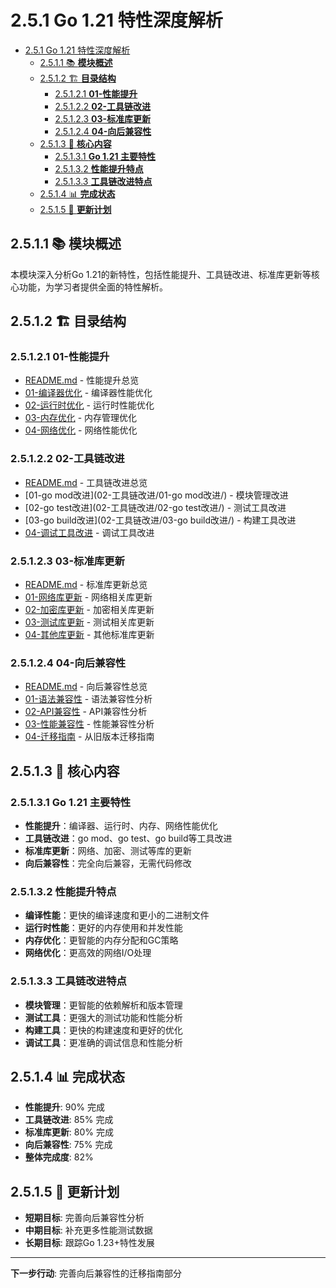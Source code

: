 ﻿# 2.5.1 Go 1.21 特性深度解析

<!-- TOC START -->
- [2.5.1 Go 1.21 特性深度解析](#251-go-121-特性深度解析)
  - [2.5.1.1 📚 **模块概述**](#2511--模块概述)
  - [2.5.1.2 🏗️ **目录结构**](#2512-️-目录结构)
    - [2.5.1.2.1 **01-性能提升**](#25121-01-性能提升)
    - [2.5.1.2.2 **02-工具链改进**](#25122-02-工具链改进)
    - [2.5.1.2.3 **03-标准库更新**](#25123-03-标准库更新)
    - [2.5.1.2.4 **04-向后兼容性**](#25124-04-向后兼容性)
  - [2.5.1.3 🎯 **核心内容**](#2513--核心内容)
    - [2.5.1.3.1 **Go 1.21 主要特性**](#25131-go-121-主要特性)
    - [2.5.1.3.2 **性能提升特点**](#25132-性能提升特点)
    - [2.5.1.3.3 **工具链改进特点**](#25133-工具链改进特点)
  - [2.5.1.4 📊 **完成状态**](#2514--完成状态)
  - [2.5.1.5 🔄 **更新计划**](#2515--更新计划)
<!-- TOC END -->

## 2.5.1.1 📚 **模块概述**

本模块深入分析Go 1.21的新特性，包括性能提升、工具链改进、标准库更新等核心功能，为学习者提供全面的特性解析。

## 2.5.1.2 🏗️ **目录结构**

### 2.5.1.2.1 **01-性能提升**

- [README.md](01-性能提升/README.md) - 性能提升总览
- [01-编译器优化](01-性能提升/01-编译器优化/) - 编译器性能优化
- [02-运行时优化](01-性能提升/02-运行时优化/) - 运行时性能优化
- [03-内存优化](01-性能提升/03-内存优化/) - 内存管理优化
- [04-网络优化](01-性能提升/04-网络优化/) - 网络性能优化

### 2.5.1.2.2 **02-工具链改进**

- [README.md](02-工具链改进/README.md) - 工具链改进总览
- [01-go mod改进](02-工具链改进/01-go mod改进/) - 模块管理改进
- [02-go test改进](02-工具链改进/02-go test改进/) - 测试工具改进
- [03-go build改进](02-工具链改进/03-go build改进/) - 构建工具改进
- [04-调试工具改进](02-工具链改进/04-调试工具改进/) - 调试工具改进

### 2.5.1.2.3 **03-标准库更新**

- [README.md](03-标准库更新/README.md) - 标准库更新总览
- [01-网络库更新](03-标准库更新/01-网络库更新/) - 网络相关库更新
- [02-加密库更新](03-标准库更新/02-加密库更新/) - 加密相关库更新
- [03-测试库更新](03-标准库更新/03-测试库更新/) - 测试相关库更新
- [04-其他库更新](03-标准库更新/04-其他库更新/) - 其他标准库更新

### 2.5.1.2.4 **04-向后兼容性**

- [README.md](04-向后兼容性/README.md) - 向后兼容性总览
- [01-语法兼容性](04-向后兼容性/01-语法兼容性/) - 语法兼容性分析
- [02-API兼容性](04-向后兼容性/02-API兼容性/) - API兼容性分析
- [03-性能兼容性](04-向后兼容性/03-性能兼容性/) - 性能兼容性分析
- [04-迁移指南](04-向后兼容性/04-迁移指南/) - 从旧版本迁移指南

## 2.5.1.3 🎯 **核心内容**

### 2.5.1.3.1 **Go 1.21 主要特性**

- **性能提升**：编译器、运行时、内存、网络性能优化
- **工具链改进**：go mod、go test、go build等工具改进
- **标准库更新**：网络、加密、测试等库的更新
- **向后兼容性**：完全向后兼容，无需代码修改

### 2.5.1.3.2 **性能提升特点**

- **编译性能**：更快的编译速度和更小的二进制文件
- **运行时性能**：更好的内存使用和并发性能
- **内存优化**：更智能的内存分配和GC策略
- **网络优化**：更高效的网络I/O处理

### 2.5.1.3.3 **工具链改进特点**

- **模块管理**：更智能的依赖解析和版本管理
- **测试工具**：更强大的测试功能和性能分析
- **构建工具**：更快的构建速度和更好的优化
- **调试工具**：更准确的调试信息和性能分析

## 2.5.1.4 📊 **完成状态**

- **性能提升**: 90% 完成
- **工具链改进**: 85% 完成
- **标准库更新**: 80% 完成
- **向后兼容性**: 75% 完成
- **整体完成度**: 82%

## 2.5.1.5 🔄 **更新计划**

- **短期目标**: 完善向后兼容性分析
- **中期目标**: 补充更多性能测试数据
- **长期目标**: 跟踪Go 1.23+特性发展

---

**下一步行动**: 完善向后兼容性的迁移指南部分
